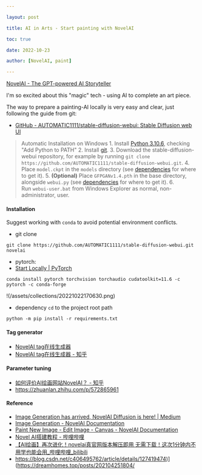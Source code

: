 ```yaml
---

layout: post

title: AI in Arts - Start painting with NovelAI

toc: true

date: 2022-10-23

author: [NovelAI, paint]

---
```

[NovelAI - The GPT-powered AI Storyteller](https://novelai.net/)

I'm so excited about this "magic" tech - using AI to complete an art piece.

The way to prepare a painting-AI locally is very easy and clear, just following the guide from git:
+ [GitHub - AUTOMATIC1111/stable-diffusion-webui: Stable Diffusion web UI](https://github.com/AUTOMATIC1111/stable-diffusion-webui)
> Automatic Installation on Windows
	1.  Install [Python 3.10.6](https://www.python.org/downloads/windows/), checking "Add Python to PATH"
	2.  Install [git](https://git-scm.com/download/win).
	3.  Download the stable-diffusion-webui repository, for example by running `git clone https://github.com/AUTOMATIC1111/stable-diffusion-webui.git`.
	4.  Place `model.ckpt` in the `models` directory (see [dependencies](https://github.com/AUTOMATIC1111/stable-diffusion-webui/wiki/Dependencies) for where to get it).
	5.  __(Optional)__ Place `GFPGANv1.4.pth` in the base directory, alongside `webui.py` (see [dependencies](https://github.com/AUTOMATIC1111/stable-diffusion-webui/wiki/Dependencies) for where to get it).
	6.  Run `webui-user.bat` from Windows Explorer as normal, non-administrator, user.


#### Installation

Suggest working with `conda` to avoid potential environment conflicts.

+ git clone
```
git clone https://github.com/AUTOMATIC1111/stable-diffusion-webui.git novelai
```

+ pytorch:
+ [Start Locally | PyTorch](https://pytorch.org/get-started/locally/)
```
conda install pytorch torchvision torchaudio cudatoolkit=11.6 -c pytorch -c conda-forge
```

!(/assets/collections/20221022170630.png)

+ dependency
`cd` to the project root path
```
python -m pip install -r requirements.txt
```

#### Tag generator
+ [NovelAI tag在线生成器](https://wolfchen.top/tag/?from=zhihu)
+ [NovelAI tag在线生成器 - 知乎](https://zhuanlan.zhihu.com/p/573340345#:~:text=NovelAI%E4%B8%AD%EF%BC%8C%20%7B%7D%E5%8F%AF%E4%BB%A5%E7%94%A8%E6%9D%A5%E5%A2%9E%E5%8A%A0%E6%9D%83%E9%87%8D%EF%BC%8C%E5%B0%B1%E6%98%AF%E4%BC%9A%E4%BC%98%E5%85%88%E7%94%9F%E6%88%90%E6%9C%89%E5%A4%A7%E6%8B%AC%E5%8F%B7%E7%9B%B8%E5%85%B3%E7%9A%84%E5%86%85%E5%AE%B9%E3%80%82%20%E6%AF%8F%E4%B8%AA%E5%A4%A7%E6%8B%AC%E5%8F%B7%E6%9D%83%E9%87%8D%E6%98%AF1.05%EF%BC%8C%E6%99%AE%E9%80%9A%E7%9A%84%E6%98%AF1%EF%BC%8C%E5%8F%AF%E4%BB%A5%E5%B5%8C%E5%A5%97%EF%BC%8C%E4%BE%8B%E5%A6%82%20%7B%20%7Bbondage%7D%7D,Stable-diffusion%E4%B8%AD%EF%BC%8C%E5%A2%9E%E5%8A%A0%E6%9D%83%E9%87%8D%E7%9A%84%E6%98%AF%E6%99%AE%E9%80%9A%E7%9A%84%20%E8%8B%B1%E6%96%87%20%E6%8B%AC%E5%8F%B7%20%28%29%EF%BC%8C%E4%B9%9F%E5%8F%AF%E4%BB%A5%E5%B5%8C%E5%A5%97%EF%BC%8C%E4%BE%8B%E5%A6%82%20%28%28bondage%29%29)

#### Parameter tuning
+ [如何评价AI绘画网站NovelAI？ - 知乎](https://www.zhihu.com/question/558019952/answers/updated)
+ https://zhuanlan.zhihu.com/p/572865961

#### Reference
+ [Image Generation has arrived, NovelAI Diffusion is here! | Medium](https://blog.novelai.net/image-generation-announcement-807b3cf0afec)
+ [Image Generation - NovelAI Documentation](https://docs.novelai.net/)
+ [Paint New Image - Edit Image - Canvas - NovelAI Documentation](https://docs.novelai.net/image/editimagecanvas.html#canvas--paint-new-image--edit-image)
+ [Novel AI搭建教程 - 哔哩哔哩](https://www.bilibili.com/read/cv19122535)
+ [【AI绘画】再次进化！novelai真官网版本解压即用 无需下载！这次1分钟内不用学也能会用_哔哩哔哩_bilibili](https://www.bilibili.com/video/BV1EV4y1L7dX/?vd_source=24df2e6861e218f2143199245603cf0c)
+ https://blog.csdn.net/c406495762/article/details/127419474)](https://dreamhomes.top/posts/202104251804/